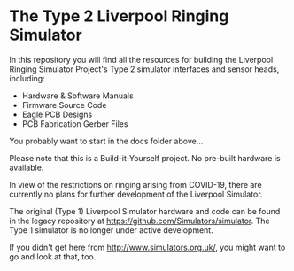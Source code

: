 # The Type 2 Liverpool Ringing Simulator

In this repository you will find all the resources for building the Liverpool Ringing Simulator Project's Type 2 simulator interfaces and sensor heads, including:
* Hardware & Software Manuals
* Firmware Source Code
* Eagle PCB Designs
* PCB Fabrication Gerber Files

You probably want to start in the docs folder above...

Please note that this is a Build-it-Yourself project. No pre-built hardware is available.

In view of the restrictions on ringing arising from COVID-19, there are currently no plans for further development of the Liverpool Simulator.

The original (Type 1) Liverpool Simulator hardware and code can be found in the legacy repository at https://github.com/Simulators/simulator. The Type 1 simulator is no longer under active development.

If you didn't get here from http://www.simulators.org.uk/, you might want to go and look at that, too.
